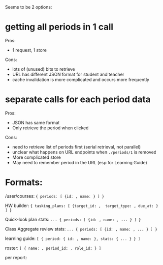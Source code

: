 Seems to be 2 options:

# getting all periods in 1 call

Pros:

- 1 request, 1 store

Cons:

- lots of (unused) bits to retrieve
- URL has different JSON format for student and teacher
- cache invalidation is more complicated and occurs more frequently


# separate calls for each period data

Pros:

- JSON has same format
- Only retrieve the period when clicked

Cons:

- need to retrieve list of periods first (serial retrieval, not parallel)
- unclear what happens on URL endpoints when `./periods/1` is removed
- More complicated store
- May need to remember period in the URL (esp for Learning Guide)



# Formats:

/user/courses: `{ periods: [ {id: , name: } ] }`

HW builder: `{ tasking_plans: [ {target_id: ,  target_type: , due_at: } ] }`

Quick-look plan stats: `... { periods: [ {id: , name: , ... } ] }`

Class Aggregate review stats: `... { periods: [ {id: , name: , ... } ] }`

learning guide: `[ { period: { id: , name: }, stats: { ... } } ]`

roster: `[ { name: , period_id: , role_id: } ]`


per report:
